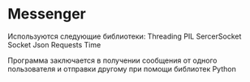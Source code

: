 # Messenger

Используются следующие библиотеки:
Threading
PIL
SercerSocket
Socket
Json
Requests
Time


Программа заключается в получении сообщения от одного пользователя и отправки другому при помощи библиотек Python 

